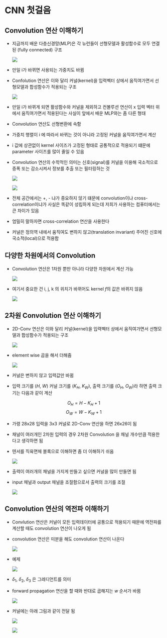 # CNN 첫걸음

## Convolution 연산 이해하기

- 지금까지 배운 다층신경망(MLP)은 각 뉴런들이 선형모델과 활성함수로 모두 연결된 (fully connected) 구조

    ![](./img/2021-08-06-10-04-06.png)

- 만일 i가 바뀌면 사용되는 가중치도 바뀜

- Confolution 연산은 이와 달리 커널(kernel)을 입력벡터 상에서 움직여가면서 선형모델과 합성함수가 적용되는 구조
  
    ![](./img/2021-08-06-10-06-08.png)

- 만일 i가 바뀌게 되면 활성함수와 커널을 제외하고 컨볼루션 연산이 x 입력 벡터 위에서 움직여가면서 적용된다는 사실이 앞에서 배운 MLP와는 좀 다른 형태
- Convolution 연산도 선형변환에 속함
- 가중치 행렬이 i 에 따라서 바뀌는 것이 아니라 고정된 커널을 움직여가면서 계산
- i 값에 상관없이 kernel 사이즈가 고정된 형태로 공통적으로 적용되기 떄문에 parameter 사이즈를 많이 줄일 수 있음

- Convolution 연산의 수학적인 의미는 신호(signal)를 커널을 이용해 국소적으로 증폭 또는 감소시켜서 정보를 추출 또는 필터링하는 것

    ![](./img/2021-08-06-10-12-11.png)

    ![](./img/2021-08-06-10-13-01.png)

- 전체 공간에서는 +, - 냐가 중요하지 않기 떄문에 convolution이냐 cross-correlation이냐가 사실은 똑같이 성립하게 되는데 저희가 사용하는 컴퓨터에서는 큰 차이가 있음
- 엄밀히 말하자면 cross-correlation 연산을 사용한다

- 커널은 정의역 내에서 움직여도 변하지 않고(translation invariant) 주어진 신호에 국소적(local)으로 적용함

## 다양한 차원에서의 Convolution

- Convolution 연산은 1차원 뿐만 아니라 다양한 차원에서 계산 가능

    ![](./img/2021-08-06-10-17-36.png)

- 여기서 중요한 건 i, j, k 의 위치가 바뀌어도 kernel $f$의 값은 바뀌지 않음

    ![](./img/2021-08-06-10-18-49.png)

## 2차원 Convolution 연산 이해하기

- 2D-Conv 연산은 이와 달리 커널(kernel)을 입력벡터 상에서 움직여가면서 선형모델과 합성함수가 적용되는 구조

    ![](./img/2021-08-06-10-21-04.png)

- element wise 곱을 해서 더해줌

    ![](./img/2021-08-06-10-22-12.png)

- 커널은 변하지 않고 입력값만 바뀜

- 입력 크기를 ($H$, $W$) 커널 크기를 ($K_H$, $K_W$), 출력 크기를 ($O_H$, $O_W$)라 하면 출력 크기는 다음과 같이 계산

$$ O_H = H - K_H + 1$$
$$ O_W = W - K_W + 1$$

- 가령 28x28 입력을 3x3 커널로 2D-Conv 연산을 하면 26x26이 됨

- 채널이 여러개인 2차원 입력의 경우 2차원 Convolution 을 채널 개수만큼 적용한다고 생각하면 됨
- 텐서를 직육면체 블록으로 이해하면 좀 더 이해하기 쉬움

    ![](./img/2021-08-06-10-26-23.png)

-  출력이 여러개의 채널을 가지게 만들고 싶으면 커널을 많이 만들면 됨
-  input 채널과 output 채널을 조절함으로서 출력의 크기를 조절

    ![](./img/2021-08-06-10-27-49.png)

## Convolution 연산의 역전파 이해하기

- Convlution 연산은 커널이 모든 입력데이터에 공통으로 적용되기 때문에 역전파를 계산할 때도 convolution 연산이 나오게 됨
- convolution 연산은 미분을 해도 convolution 연산이 나온다
 
    ![](./img/2021-08-06-10-30-54.png)

- 예제

    ![](./img/2021-08-06-10-32-44.png)

- $\delta_1$, $\delta_2$, $\delta_3$ 은 그레디언트를 의미
- forward propagation 연산을 할 때와 반대로 곱해지는 $w$ 순서가 바뀜

    ![](./img/2021-08-06-10-34-49.png)

- 커널에는 아래 그림과 같이 전달 됨

    ![](./img/2021-08-06-10-36-36.png)

    ![](./img/2021-08-06-10-37-49.png)







